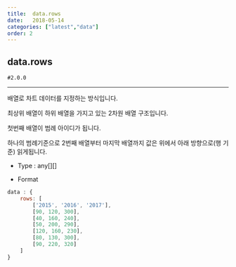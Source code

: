 ```yaml
---
title:  data.rows
date:   2018-05-14
categories: ["latest","data"]
order: 2
---
```


## data.rows

`#2.0.0`

---

배열로 차트 데이터를 지정하는 방식입니다.

최상위 배열이 하위 배열을 가지고 있는 2차원 배열 구조입니다.

첫번째 배열이 범례 아이디가 됩니다.

하나의 범례기준으로 2번째 배열부터 마지막 배열까지 값은 위에서 아래 방향으로(행 기준) 읽게됩니다.


* Type : any[][]

* Format
```javascript
data : {
    rows: [
        ['2015', '2016', '2017'],
        [90, 120, 300],
        [40, 160, 240],
        [50, 200, 290],
        [120, 160, 230],
        [80, 130, 300],
        [90, 220, 320]
    ]
}
```
